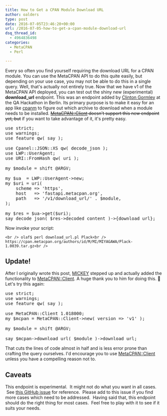 ```yaml
---
title: How to Get a CPAN Module Download URL
author: oalders
type: post
date: 2016-07-05T23:46:20+00:00
url: /2016-07-05-how-to-get-a-cpan-module-download-url
dsq_thread_id:
  - 4964836498
categories:
  - MetaCPAN
  - Perl

---
```

Every so often you find yourself requiring the download URL for a CPAN module. You can use the MetaCPAN API to do this quite easily, but depending on your use case, you may not be able to do this in a single query. Well, that's actually not entirely true. Now that we have v1 of the MetaCPAN API deployed, you can test out the shiny new (experimental) **download_url** endpoint. This was an endpoint added by [Clinton Gormley][1] at the QA Hackathon in Berlin. Its primary purpose is to make it easy for an app like [cpanm][2] to figure out which archive to download when a module needs to be installed. <del datetime="2016-07-06T14:38:21+00:00">[MetaCPAN::Client](https://metacpan.org/pod/MetaCPAN::Client) doesn't support this new endpoint yet, but</del> if you want to take advantage of it, it's pretty easy.

<pre>use strict;
use warnings;
use feature qw( say );

use Cpanel::JSON::XS qw( decode_json );
use LWP::UserAgent;
use URI::FromHash qw( uri );

my $module = shift @ARGV;

my $ua  = LWP::UserAgent->new;
my $uri = uri(
    scheme => 'https',
    host   => 'fastapi.metacpan.org',
    path   => '/v1/download_url/' . $module,
);

my $res = $ua->get($uri);
say decode_json( $res->decoded_content )->{download_url};
</pre>

Now invoke your script:

`<br />
olaf$ perl download_url.pl Plack<br />
https://cpan.metacpan.org/authors/id/M/MI/MIYAGAWA/Plack-1.0039.tar.gz<br />
` 

## Update!

After I originally wrote this post, [MICKEY][3] stepped up and actually added the functionality to [MetaCPAN::Client][4]. A huge thank you to him for doing this. 🙂 Let's try this again:

<pre>use strict;
use warnings;
use feature qw( say );

use MetaCPAN::Client 1.018000;
my $mcpan = MetaCPAN::Client->new( version => 'v1' );

my $module = shift @ARGV;

say $mcpan->download_url( $module )->download_url;
</pre>

That cuts the lines of code almost in half and is less error prone than crafting the query ourselves. I'd encourage you to use [MetaCPAN::Client][4] unless you have a compelling reason not to.

## Caveats

This endpoint is experimental.  It might not do what you want in all cases.  See [this GitHub issue][5] for reference.  Please add to this issue if you find more cases which need to be addressed.  Having said that, this endpoint should do the right thing for most cases.  Feel free to play with it to see if it suits your needs.

 [1]: https://metacpan.org/author/DRTECH
 [2]: https://metacpan.org/pod/distribution/App-cpanminus/bin/cpanm
 [3]: https://metacpan.org/author/MICKEY
 [4]: https://metacpan.org/pod/MetaCPAN::Client
 [5]: https://github.com/metacpan/metacpan-api/issues/483
